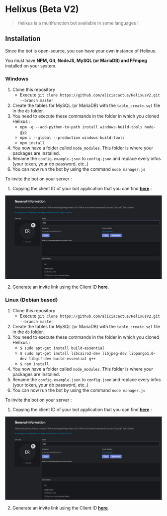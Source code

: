 # Helixus (Beta V2)

> Helixus is a multifunction bot available in some languages !

## Installation

Since the bot is open-source, you can have your own instance of Helixus.

You must have **NPM, Git, NodeJS, MySQL (or MariaDB) and FFmpeg** installed on your system.

### Windows

1. Clone this repository
   * Execute `git clone https://github.com/aliciacactus/HelixusV2.git --branch master`
2. Create the tables for MySQL (or MariaDB) with the `table_create.sql` file in the `db` folder.
3. You need to execute these commands in the folder in which you cloned Helixus :
   * `npm -g --add-python-to-path install windows-build-tools node-gyp`
   * `npm i --global --production windows-build-tools`
   * `npm install`
4. You now have a folder called `node_modules`. This folder is where your packages are installed.
5. Rename the `config.example.json` to `config.json` and replace every infos (your token, your db password, etc..)
6. You can now run the bot by using the command `node manager.js`

To invite the bot on your server :
1. Copying the client ID of your bot application that you can find [**here**](https://discordapp.com/developers/applications/) :

![](./mdassets/ClientID.PNG)

2. Generate an invite link using the Client ID [**here**](https://discordapi.com/permissions.html).

### Linux (Debian based)

1. Clone this repository
   * Execute `git clone https://github.com/aliciacactus/HelixusV2.git --branch master`
2. Create the tables for MySQL (or MariaDB) with the `table_create.sql` file in the `db` folder.
3. You need to execute these commands in the folder in which you cloned Helixus :
   * `$ sudo apt-get install build-essential`
   * `$ sudo apt-get install libcairo2-dev libjpeg-dev libpango1.0-dev libgif-dev build-essential g++`
   * `$ npm install`
4. You now have a folder called `node_modules`. This folder is where your packages are installed.
5. Rename the `config.example.json` to `config.json` and replace every infos (your token, your db password, etc..)
6. You can now run the bot by using the command `node manager.js`

To invite the bot on your server :
1. Copying the client ID of your bot application that you can find [**here**](https://discordapp.com/developers/applications/) :

![](./mdassets/ClientID.PNG)

2. Generate an invite link using the Client ID [**here**](https://discordapi.com/permissions.html).

